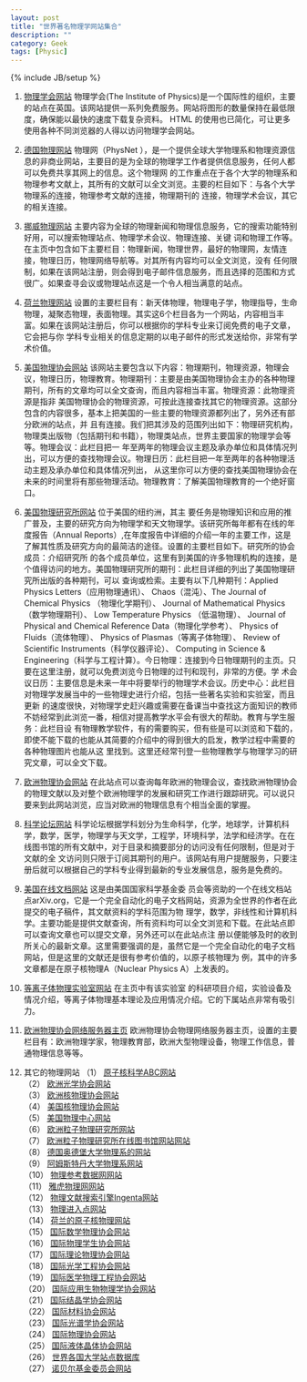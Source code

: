```yaml
---
layout: post
title: "世界著名物理学网站集合"
description: ""
category: Geek
tags: [Physic]
---
```

{% include JB/setup %}


1. [物理学会网站](http://www.iop.org/) 物理学会(The Institute of Physics)是一个国际性的组织，主要的站点在英国。该网站提供一系列免费服务。网站将图形的数量保持在最低限度，确保能以最快的速度下载复杂资料。 HTML 的使用也已简化，可让更多使用各种不同浏览器的人得以访问物理学会网站。

2. [德国物理网站](http://physnet.uni-oldenburg.de/PhysNet/physnet.html) 物理网（PhysNet ），是一个提供全球大学物理系和物理资源信息的非商业网站，主要目的是为全球的物理学工作者提供信息服务，任何人都可以免费共享其网上的信息。这个物理网 的工作重点在于各个大学的物理系和物理参考文献上，其所有的文献可以全文浏览。主要的栏目如下：与各个大学物理系的连接，物理参考文献的连接，物理期刊的 连接，物理学术会议，其它的相关连接。

3. [挪威物理网站](http://physicsworld.com/) 主要内容为全球的物理新闻和物理信息服务，它的搜索功能特别好用，可以搜索物理站点、物理学术会议、物理连接、关键 词和物理工作等。在主页中包含如下主要栏目：物理新闻，物理世界，最好的物理网，友情连接，物理日历，物理网络导航等。对其所有内容均可以全文浏览，没有 任何限制，如果在该网站注册，则会得到电子邮件信息服务，而且选择的范围和方式很广。如果查寻会议或物理站点这是一个令人相当满意的站点。

4. [荷兰物理网站](http://www.elsevier.nl/homepage/sak/physics/) 设置的主要栏目有：新天体物理，物理电子学，物理指导，生命 物理，凝聚态物理，表面物理。其实这6个栏目各为一个网站，内容相当丰富。如果在该网站注册后，你可以根据你的学科专业来订阅免费的电子文章，它会把与你 学科专业相关的信息定期的以电子邮件的形式发送给你，非常有学术价值。

5. [美国物理协会网站](http://www.aps.org/) 该网站主要包含以下内容：物理期刊，物理资源，物理会 议，物理日历，物理教育。物理期刊：主要是由美国物理协会主办的各种物理期刊，所有的文章均可以全文查询，而且内容相当丰富。物理资源：此物理资源是指非 美国物理协会的物理资源，可按此连接查找其它的物理资源。这部分包含的内容很多，基本上把美国的一些主要的物理资源都列出了，另外还有部分欧洲的站点，并 且有连接。我们把其涉及的范围列出如下：物理研究机构，物理类出版物（包括期刊和书籍），物理类站点，世界主要国家的物理学会等等。物理会议：此栏目把一 年至两年的物理会议主题及承办单位和具体情况列出，可以方便的查找物理会议。物理日历：此栏目把一年至两年的各种物理活动主题及承办单位和具体情况列出， 从这里你可以方便的查找美国物理协会在未来的时间里将有那些物理活动。物理教育：了解美国物理教育的一个绝好窗口。

6. [美国物理研究所网站](http://www.aip.org/) 位于美国的纽约洲，其主 要任务是物理知识和应用的推广普及，主要的研究方向为物理学和天文物理学。该研究所每年都有在线的年度报告（Annual Reports）,在年度报告中详细的介绍一年的主要工作，这是了解其性质及研究方向的最简洁的途径。设置的主要栏目如下。研究所的协会成员：介绍研究所 的各个成员单位，这里有到美国的许多物理机构的连接，是个值得访问的地方。美国物理研究所的期刊：此栏目详细的列出了美国物理研究所出版的各种期刊，可以 查询或检索。主要有以下几种期刊：Applied Physics Letters（应用物理通讯）、 Chaos（混沌）、The Journal of Chemical Physics （物理化学期刊）、 Journal of Mathematical Physics（数学物理期刊）、 Low Temperature Physics （低温物理）、 Journal of Physical and Chemical Reference Data（物理化学参考）、 Physics of Fluids（流体物理）、 Physics of Plasmas（等离子体物理）、 Review of Scientific Instruments（科学仪器评论）、 Computing in Science & Engineering（科学与工程计算）。今日物理：连接到今日物理期刊的主页。只要在这里注册，就可以免费浏览今日物理的过刊和现刊，非常的方便。学 术会议日历：主要信息是未来一年中将要举行的物理学术会议。历史中心：此栏目对物理学发展当中的一些物理史进行介绍，包括一些著名实验和实验室，而且更新 的速度很快，对物理学史赶兴趣或需要在备课当中查找这方面知识的教师不妨经常到此浏览一番，相信对提高教学水平会有很大的帮助。教育与学生服务：此栏目设 有物理教学软件，有的需要购买，但有些是可以浏览和下载的，即使不能下载的也能从其简要的介绍中的得到很大的启发，教学过程中需要的各种物理图片也能从这 里找到。这里还经常刊登一些物理教学与物理学习的研究文章，可以全文下载。

7. [欧洲物理协会网站](http://www.eps.org/) 在此站点可以查询每年欧洲的物理会议，查找欧洲物理协会 的物理文献以及对整个欧洲物理学的发展和研究工作进行跟踪研究。可以说只要来到此网站浏览，应当对欧洲的物理信息有个相当全面的掌握。

8. [科学论坛网站](http://link.springer.com/) 科学论坛根据学科划分为生命科学，化学，地球学，计算机科 学，数学，医学，物理学与天文学，工程学，环境科学，法学和经济学。在在线图书馆的所有文献中，对于目录和摘要部分的访问没有任何限制，但是对于文献的全 文访问则只限于订阅其期刊的用户。该网站有用户提醒服务，只要注册后就可以根据自己的学科专业得到最新的专业发展信息，服务是免费的。

9. [美国在线文档网站](http://arxiv.org/) 这是由美国国家科学基金委 员会等资助的一个在线文档站点arXiv.org，它是一个完全自动化的电子文档网站，资源为全世界的作者在此提交的电子稿件，其文献资料的学科范围为物 理学，数学，非线性和计算机科学。主要功能是提供文献查询，所有资料均可以全文浏览和下载。在此站点即可以查询文章也可以提交文章，另外还可以在此站点注 册以便能够及时的收到所关心的最新文章。这里需要强调的是，虽然它是一个完全自动化的电子文档网站，但是这里的文献还是很有参考价值的，以原子核物理为 例，其中的许多文章都是在原子核物理A（Nuclear Physics A）上发表的。

10. [等离子体物理实验室网站](http://plasma-gate.weizmann.ac.il/) 在主页中有该实验室 的科研项目介绍，实验设备及情况介绍，等离子体物理基本理论及应用情况介绍。它的下属站点非常有吸引力。

11. [欧洲物理协会网络服务器主页](http://www.nikhef.nl/pub/eps/epsa.html) 欧洲物理协会物理网络服务器主页，设置的主要 栏目有：欧洲物理学家，物理教育部，欧洲大型物理设备，物理工作信息，普通物理信息等等。

12. 其它的物理网站
（1） [原子核科学ABC网站](http://www2.lbl.gov/abc/)   
（2） [欧洲光学协会网站](http://www.myeos.org/)   
（3） [欧洲核物理协会网站](http://www.euronuclear.org/)   
（4） [美国核物理协会网站](http://www.ans.org/)   
（5） [美国物理中心网站](http://www.acp.org/)   
（6） [欧洲粒子物理研究所网站](http://welcome.cern.ch/welcome/gateway.html)   
（7） [欧洲粒子物理研究所在线图书馆网站网站](http://cds.cern.ch/)   
（8） [德国奥德堡大学物理系的网站](http://www.uni-oldenburg.de/en/physics/information-services/)   
（9） [阿姆斯特丹大学物理系网站](http://www.uva.nl/over-de-uva/organisatie/faculteiten/item/faculteit-der-natuurwetenschappen-wiskunde-en-informatica.html)   
（10） [物理参考数据网网站](http://www.iuk-initiative.org/)   
（11） [雅虎物理网网站](https://business.yahoo.com/Science/physics)   
（12） [物理文献搜索引擎Ingenta网站](http://www.publishingtechnology.com/)   
（13） [物理进入点网站](http://www.iuk-initiative.org/doc/physik.html)   
（14） [荷兰的原子核物理网站](http://www.nikhef.nl/)    
（15） [国际数学物理协会网站](http://www.iamp.org/page.php?page=page_start)   
（16） [国际物理学生协会网站](http://iaphys.org/)   
（17） [国际理论物理协会网站](http://www.ictp.trieste.it/)   
（18） [国际光学工程协会网站](http://www.spie.org/)   
（19） [国际医学物理工程协会网站](http://www.iupesm.org/)   
（20） [国际应用生物物理学协会网站](http://iupab.org/welcome.html)   
（21） [国际结晶学协会网站](http://www.iucr.org/welcome.html)   
（22） [国际材料协会网站](http://www.mrs.org/home/)   
（23） [国际光谱学协会网站](http://www.s-a-s.org/)   
（24） [国际物理协会网站](http://iupap.org/)   
（25） [国际液体晶体协会网站](http://www.lcinet.kent.edu/ILCS/main/)    
（26） [世界各国大学站点数据库](http://www.uibk.ac.at/geographie/)    
（27） [诺贝尔基金委员会网站](http://www.nobel.se/)   

